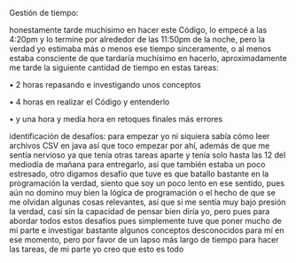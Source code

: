Gestión de tiempo:


honestamente tarde muchísimo en hacer este Código, lo empecé a las 4:20pm y lo termine por alrededor de las 11:50pm de la noche, pero la verdad yo estimaba más o menos ese tiempo sinceramente, o al menos estaba consciente de que tardaría muchísimo en hacerlo, aproximadamente me tarde la siguiente cantidad de tiempo en estas tareas:


•	2 horas repasando e investigando unos conceptos

•	4 horas en realizar el Código y entenderlo

•	y una hora y media hora en retoques finales más errores


identificación de desafíos:
para empezar yo ni siquiera sabía cómo leer archivos CSV en java así que toco empezar por ahí, además de que me sentía nervioso ya que tenía otras tareas aparte y tenía solo hasta las 12 del mediodía de mañana para entregarlo, así que también estaba un poco estresado, otro digamos desafío que tuve es que batallo bastante en la programación la verdad, siento que soy un poco lento en ese sentido, pues aún no domino muy bien la lógica de programación o el hecho de que se me olvidan algunas cosas relevantes, así que si me sentía muy bajo presión la verdad, casi sin la capacidad de pensar bien diría yo, pero pues para abordar todos estos desafíos pues simplemente tuve que poner mucho de mi parte e investigar bastante algunos conceptos desconocidos para mí en ese momento, pero por favor de un lapso más largo de tiempo para hacer las tareas, de mi parte yo creo que esto es todo
